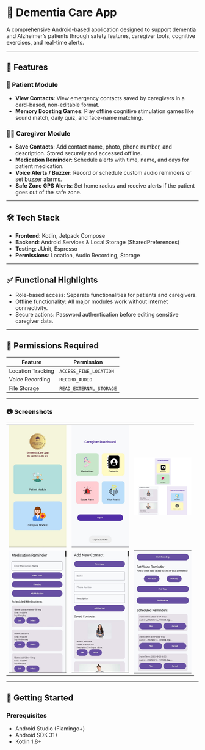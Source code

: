 # 🧠 Dementia Care App

A comprehensive Android-based application designed to support dementia and Alzheimer’s patients through safety features, caregiver tools, cognitive exercises, and real-time alerts.

---

## 📱 Features

### 👤 Patient Module
- **View Contacts**: View emergency contacts saved by caregivers in a card-based, non-editable format.
- **Memory Boosting Games**: Play offline cognitive stimulation games like sound match, daily quiz, and face-name matching.

### 🧑‍⚕️ Caregiver Module
- **Save Contacts**: Add contact name, photo, phone number, and description. Stored securely and accessed offline.
- **Medication Reminder**: Schedule alerts with time, name, and days for patient medication.
- **Voice Alerts / Buzzer**: Record or schedule custom audio reminders or set buzzer alarms.
- **Safe Zone GPS Alerts**: Set home radius and receive alerts if the patient goes out of the safe zone.

---

## 🛠️ Tech Stack

- **Frontend**: Kotlin, Jetpack Compose
- **Backend**: Android Services & Local Storage (SharedPreferences)
- **Testing**: JUnit, Espresso
- **Permissions**: Location, Audio Recording, Storage

---

## ✅ Functional Highlights

- Role-based access: Separate functionalities for patients and caregivers.
- Offline functionality: All major modules work without internet connectivity.
- Secure actions: Password authentication before editing sensitive caregiver data.

---

## 🔐 Permissions Required

| Feature           | Permission               |
|------------------|--------------------------|
| Location Tracking| `ACCESS_FINE_LOCATION`   |
| Voice Recording  | `RECORD_AUDIO`           |
| File Storage     | `READ_EXTERNAL_STORAGE`  |

---

<h3>📷 Screenshots</h3>

<table>
  <tr>
    <td><img src="screenshots_app/home dashboard.jpg" alt="Home Screen" width="150"/></td>
    <td><img src="screenshots_app/caregiver dashboard.jpg" alt="Caregiver dashboard" width="150"/></td>
    <td><img src="screenshots_app/Patient_module.jpg" alt="Patient dashboard" width="150"/></td>
  </tr>
  <tr>
    <td><img src="screenshots_app/Medication.jpg" alt="Medication Management" width="150"/></td>
    <td><img src="screenshots_app/save contact.jpg" alt="Save Contacts" width="150"/></td>
    <td><img src="screenshots_app/voice alert.jpg" alt="Voice Alerts" width="150"/></td>
  </tr>


</table>



---

## 🚀 Getting Started

### Prerequisites
- Android Studio (Flamingo+)
- Android SDK 31+
- Kotlin 1.8+


